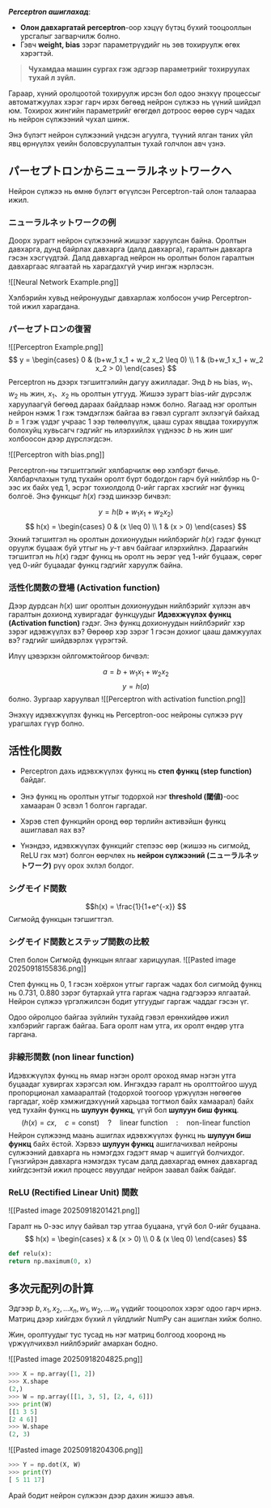 ***Perceptron  ашиглахад***:
- **Олон давхаргатай perceptron**-оор хэцүү бүтэц бүхий тооцооллын урсгалыг загварчилж болно.
- Гэвч **weight, bias** зэрэг параметрүүдийг нь зөв тохируулж өгөх хэрэгтэй.

> **Чухамдаа машин сургах гэж эдгээр параметрийг тохируулах тухай л зүйл.**

Гараар, хүний оролцоотой тохируулж ирсэн бол одоо энэхүү процессыг автоматжуулах хэрэг гарч ирэх бөгөөд нейрон сүлжээ нь үүний шийдэл юм. Тохирох жингийн параметрийг өгөгдөл дотроос өөрөө сурч чадах нь нейрон сүлжээний чухал шинж.

Энэ бүлэгт нейрон сүлжээний үндсэн агуулга, түүний ялган таних үйл явц өрнүүлэх үеийн боловсруулалтын тухай голчлон авч үзнэ. 

## パーセプトロンからニューラルネットワークへ

Нейрон сүлжээ нь өмнө бүлэгт өгүүлсэн Perceptron-тай олон талаараа ижил. 

### ニューラルネットワークの例

Доорх зурагт нейрон сүлжээний жишээг харуулсан байна. Оролтын давхарга, дунд байрлах давхарга (далд давхарга), гаралтын давхарга гэсэн хэсгүүдтэй. Далд давхаргад нейрон нь оролтын болон гаралтын давхаргаас ялгаатай нь харагдахгүй учир ингэж нэрлэсэн. 

![[Neural Network Example.png]]

Хэлбэрийн хувьд нейронуудыг давхарлаж холбосон учир Perceptron-той ижил харагдана.

### パーセプトロンの復習

![[Perceptron Example.png]]
$$
y = \begin{cases}
    0 & (b+w_1 x_1 + w_2 x_2 \leq 0) \\
    1 & (b+w_1 x_1 + w_2 x_2 > 0)
\end{cases}
$$
Perceptron нь дээрх тэгшитгэлийн дагуу ажилладаг. 
Энд $b$ нь bias, $w_1、w_2$ нь жин, $x_1、x_2$ нь оролтын утгууд. Жишээ зурагт bias-ийг дүрсэлж харуулаагүй бөгөөд дараах байдлаар нэмж болно. Яагаад нэг оролтын нейрон нэмж 1 гэж тэмдэглэж байгаа вэ гэвэл сургалт эхлээгүй байхад $b$ = 1  гэж үздэг учраас 1 ээр төлөөлүүлж, цааш сурах явцдаа тохируулж болохуйц хувьсагч гэдгийг нь илэрхийлэх үүднээс $b$ нь жин шиг холбоосон дээр дүрслэгдсэн.

![[Perceptron with bias.png]]

Perceptron-ны тэгшитгэлийг хялбарчилж өөр хэлбэрт бичье. Хялбарчлахын тулд тухайн оролт бүрт бодогдон  гарч буй нийлбэр нь 0-ээс их байх үед 1, эсрэг тохиолдолд 0-ийг гаргах хэсгийг нэг функц болгоё. Энэ функцыг $h(x)$ гээд шинээр бичвэл:

$$
y = h(b + w_1x_1 + w_2x_2)
$$
$$
h(x) = \begin{cases}
    0 & (x \leq 0) \\
    1 & (x > 0)
\end{cases}
$$
Эхний тэгшитгэл нь оролтын дохионуудын нийлбэрийг  $h(x)$ гэдэг функцт оруулж буцааж буй утгыг нь $y$-т авч байгааг илэрхийлнэ. Дараагийн тэгшитгэл нь $h(x)$ гэдэг функц нь оролт нь эерэг үед 1-ийг буцааж, сөрөг үед 0-ийг буцаадаг функц гэдгийг харуулж байна.

### 活性化関数の登場 (Activation function)

Дээр дурдсан $h(x)$ шиг оролтын дохионуудын нийлбэрийг хүлээн авч гаралтын дохионд хувиргадаг функцуудыг **Идэвхжүүлэх функц (Activation function)** гэдэг.
Энэ функц дохионуудын нийлбэрийг хэр зэрэг идэвжүүлэх вэ? Өөрөөр хэр зэрэг 1 гэсэн дохиог цааш дамжуулах вэ? гэдгийг шийдвэрлэх үүрэгтэй.

Илүү цэвэрхэн ойлгомжтойгоор бичвэл:

$$a = b + w_1x_1 + w_2x_2$$
$$y=h(a)$$
болно.
Зургаар харуулвал
![[Perceptron with activation function.png]]

  Энэхүү идэвхжүүлэх функц нь Perceptron-оос нейроны сүлжээ рүү урагшлах гүүр болно.

## 活性化関数

- Perceptron дахь идэвхжүүлэх функц нь **степ функц (step function)** байдаг.
    
- Энэ функц нь оролтын утгыг тодорхой нэг **threshold (閾値)**-оос хамааран 0 эсвэл 1 болгон гаргадаг.
    
- Хэрэв степ функцийн оронд өөр төрлийн активэйшн функц ашиглавал яах вэ?
    
- Үнэндээ, идэвхжүүлэх функцийг степээс өөр (жишээ нь сигмойд, ReLU гэх мэт) болгон өөрчлөх нь **нейрон сүлжээний (ニューラルネットワーク)** рүү орох эхлэл болдог.

### シグモイド関数

$$h(x) = \frac{1}{1+e^{-x}} $$
Сигмойд функцын тэгшигтгэл.
### シグモイド関数とステップ関数の比較

Степ болон Сигмойд функцын ялгааг харицуулая.
![[Pasted image 20250918155836.png]]

Степ функц нь 0, 1 гэсэн хоёрхон утгыг гаргаж чадах бол сигмойд функц нь 0.731,  0.880 зэрэг бутархай утга гаргаж чадна гэдгээрээ ялгаатай. Нейрон сүлжээ үргэлжилсэн бодит утгуудыг гаргаж чаддаг гэсэн үг. 

Одоо ойролцоо байгаа зүйлийн тухайд гэвэл ерөнхийдөө ижил хэлбэрийг гаргаж байгаа. Бага оролт нам утга, их оролт өндөр утга гаргана.

### 非線形関数 (non linear function)

Идэвхжүүлэх функц нь ямар нэгэн оролт ороход ямар нэгэн утга буцаадаг хувиргах хэрэгсэл юм. Ингэхдээ гаралт нь оролттойгоо шууд пропорционал хамааралтай (тодорхой тоогоор үржүүлэн нөгөөгөө гаргадаг, хоёр хэмжигдэхүүний харьцаа тогтмол байх хамаарал) байх үед тухайн функц нь **шулуун функц**, үгүй бол **шулуун биш функц**.
$$(h(x) = cx, \quad c = \text{const}) \quad ? \quad \text{linear function} \quad : \quad \text{non-linear function} $$Нейрон сүлжээнд маань ашиглах идэвхжүүлэх функц нь **шулуун биш функц** байх ёстой.  Хэрвээ **шулуун функц** ашиглачихвал нейроны сүлжээний давхарга нь нэмэгдэх гэдэгт ямар ч ашиггүй болчихдог. Гүнзгийрэн давхарга нэмэгдэх тусам далд давхаргад өмнөх давхаргад хийгдсэнтэй ижил процесс явуулдаг нейрон заавал байж байдаг.
### ReLU (Rectified Linear Unit) 関数

![[Pasted image 20250918201421.png]]

Гаралт нь 0-ээс илүү байвал тэр утгаа буцаана, үгүй бол 0-ийг буцаана.
$$
h(x) = \begin{cases}
	x & (x > 0) \\
    0 & (x \leq 0) 
\end{cases}
$$
```python
def relu(x):
return np.maximum(0, x)
```

## 多次元配列の計算
 
Эдгээр $b, x_1, x_2, ... x_n, w_1, w_2, ... w_n$ үүдийг тооцоолох хэрэг одоо гарч ирнэ. 
Матриц дээр хийгдэх бүхий л үйлдлийг NumPy сан ашиглан хийж болно. 

Жин,  оролтуудыг тус тусад нь нэг матриц болгоод хооронд нь үржүүлчихвэл нийлбэрийг амархан бодно.

![[Pasted image 20250918204825.png]]

```python
>>> X = np.array([1, 2])
>>> X.shape
(2,)
>>> W = np.array([[1, 3, 5], [2, 4, 6]])
>>> print(W)
[[1 3 5]
[2 4 6]]
>>> W.shape
(2, 3)
```

![[Pasted image 20250918204306.png]]

```python
>>> Y = np.dot(X, W)
>>> print(Y)
[ 5 11 17]
```

Арай бодит нейрон сүлжээн дээр дахин жишээ авъя.




